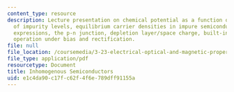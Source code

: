 ```yaml
---
content_type: resource
description: Lecture presentation on chemical potential as a function of T, population
  of impurity levels, equilibrium carrier densities in impure semiconductors, simplified
  expressions, the p-n junction, depletion layer/space charge, built-in voltage, and
  operation under bias and rectification.
file: null
file_location: /coursemedia/3-23-electrical-optical-and-magnetic-properties-of-materials-fall-2007/e1c4da90c17fc62f4f6e789dff91155a_lec14.pdf
file_type: application/pdf
resourcetype: Document
title: Inhomogenous Semiconductors
uid: e1c4da90-c17f-c62f-4f6e-789dff91155a
---
```

